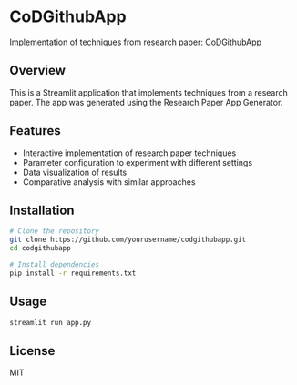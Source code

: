 # CoDGithubApp

Implementation of techniques from research paper: CoDGithubApp

## Overview

This is a Streamlit application that implements techniques from a research paper. 
The app was generated using the Research Paper App Generator.

## Features

- Interactive implementation of research paper techniques
- Parameter configuration to experiment with different settings
- Data visualization of results
- Comparative analysis with similar approaches

## Installation

```bash
# Clone the repository
git clone https://github.com/yourusername/codgithubapp.git
cd codgithubapp

# Install dependencies
pip install -r requirements.txt
```

## Usage

```bash
streamlit run app.py
```

## License

MIT
